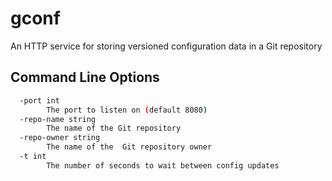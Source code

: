 # gconf

An HTTP service for storing versioned configuration data in a Git repository

## Command Line Options

```sh
  -port int
        The port to listen on (default 8080)
  -repo-name string
        The name of the Git repository
  -repo-owner string
        The name of the  Git repository owner
  -t int
        The number of seconds to wait between config updates
```
